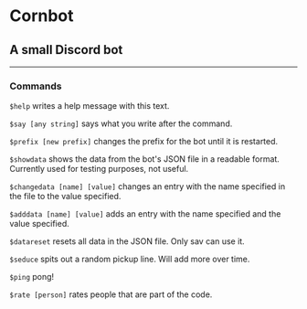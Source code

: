 # Cornbot
## A small Discord bot
---
### Commands
`$help` writes a help message with this text.

`$say [any string]` says what you write after the command.

`$prefix [new prefix]` changes the prefix for the bot until it is restarted.

`$showdata` shows the data from the bot's JSON file in a readable format. Currently used for testing purposes, not useful.

`$changedata [name] [value]` changes an entry with the name specified in the file to the value specified.

`$adddata [name] [value]` adds an entry with the name specified and the value specified.

`$datareset` resets all data in the JSON file. Only sav can use it.

`$seduce` spits out a random pickup line. Will add more over time.

`$ping` pong!

`$rate [person]` rates people that are part of the code.